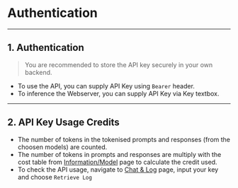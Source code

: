 Authentication
=======================

--- 

## 1. Authentication

>You are recommended to store the API key securely in your own backend.

- To use the API, you can supply API Key using `Bearer` header.
- To inference the Webserver, you can supply API Key via Key textbox. 

---

## 2. API Key Usage Credits

- The number of tokens in the tokenised prompts and responses (from the choosen models) are counted.
- The number of tokens in prompts and responses are multiply with the cost table from [Information/Model](https://professorparakeet.com/frontend/model) page to calculate the credit used.
- To check the API usage, navigate to [Chat & Log](https://professorparakeet.com/frontend/hub) page, input your key and choose `Retrieve Log` 
